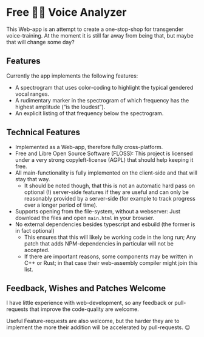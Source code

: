 Free 🏳️‍⚧️ Voice Analyzer
======================

This Web-app is an attempt to create a one-stop-shop for transgender voice-training.
At the moment it is still far away from being that, but maybe that will change some day?

Features
--------

Currently the app implements the following features:

* A spectrogram that uses color-coding to highlight the typical gendered vocal ranges.
* A rudimentary marker in the spectrogram of which frequency has the highest amplitude (“is the loudest”).
* An explicit listing of that frequency below the spectrogram.

Technical Features
------------------

* Implemented as a Web-app, therefore fully cross-platform.
* Free and Libre Open Source Software (FLOSS): This project is licensed under a very strong copyleft-license (AGPL) that should help keeping it free.
* All main-functionality is fully implemented on the client-side and that will stay that way.
    * It should be noted though, that this is not an automatic hard pass on optional (!) server-side features if they are useful and can only be reasonably provided by a server-side (for example to track progress over a longer period of time).
* Supports opening from the file-system, without a webserver: Just download the files and open `main.html` in your browser.
* No external dependencies besides typescript and esbuild (the former is in fact optional)
    * This ensures that this will likely be working code in the long run; Any patch that adds NPM-dependencies in particular will not be accepted.
    * If there are important reasons, some components may be written in C++ or Rust; in that case their web-assembly compiler might join this list.

Feedback, Wishes and Patches Welcome
------------------------------------

I have little experience with web-development, so any feedback or pull-requests that improve the code-quality are welcome.

Useful Feature-requests are also welcome, but the harder they are to implement the more their addition will be accelerated by pull-requests. 😉︎
